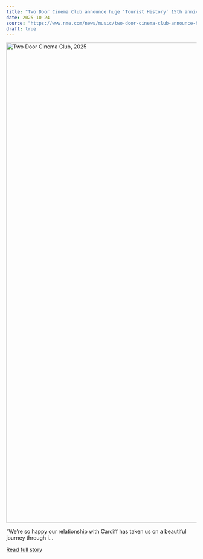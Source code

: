 ```yaml
---
title: "Two Door Cinema Club announce huge ‘Tourist History’ 15th anniversary show at Cardiff Castle with Friendly Fires"
date: 2025-10-24
source: "https://www.nme.com/news/music/two-door-cinema-club-announce-huge-tourist-history-15th-anniversary-show-at-cardiff-castle-with-friendly-fires-3901949?utm_source=rss&utm_medium=rss&utm_campaign=two-door-cinema-club-announce-huge-tourist-history-15th-anniversary-show-at-cardiff-castle-with-friendly-fires"
draft: true
---
```


<p><img alt="Two Door Cinema Club, 2025" class="attachment-full size-full wp-post-image" height="1270" src="https://www.nme.com/wp-content/uploads/2025/10/two-door-cinema@2000x1270.jpg" width="2000" /></p>
<p>“We’re so happy our relationship with Cardiff has taken us on a beautiful journey through i...

[Read full story](https://www.nme.com/news/music/two-door-cinema-club-announce-huge-tourist-history-15th-anniversary-show-at-cardiff-castle-with-friendly-fires-3901949?utm_source=rss&utm_medium=rss&utm_campaign=two-door-cinema-club-announce-huge-tourist-history-15th-anniversary-show-at-cardiff-castle-with-friendly-fires)
